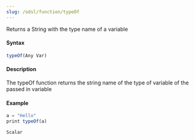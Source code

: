 ```yaml
---
slug: /odsl/function/typeOf
---
```

Returns a String with the type name of a variable

#### Syntax
```js
typeOf(Any Var)
```
#### Description
The typeOf function returns the string name of the type of variable of the passed in variable

#### Example
```js
a = "Hello"
print typeOf(a)
```
```
Scalar
```
